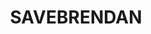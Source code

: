 ---
title: SAVEBRENDAN
crosslinks:
- CringeAnarchy
- movies
- Drama
- Sneks
- moviescirclejerk
- modnews
- The_Brendan
- shittymorph
- technology
- EnoughBrendanSpam
- AskReddit
- TheRedditPolice
- IAmA
---